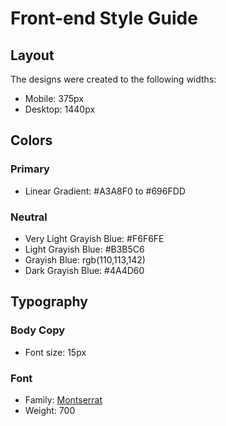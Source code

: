 # Front-end Style Guide

## Layout

The designs were created to the following widths:

- Mobile: 375px
- Desktop: 1440px

## Colors

### Primary

- Linear Gradient: #A3A8F0 to #696FDD

### Neutral

- Very Light Grayish Blue: #F6F6FE
- Light Grayish Blue: #B3B5C6
- Grayish Blue: rgb(110,113,142)
- Dark Grayish Blue: #4A4D60

## Typography

### Body Copy

- Font size: 15px

### Font

- Family: [Montserrat](https://fonts.google.com/specimen/Montserrat)
- Weight: 700
